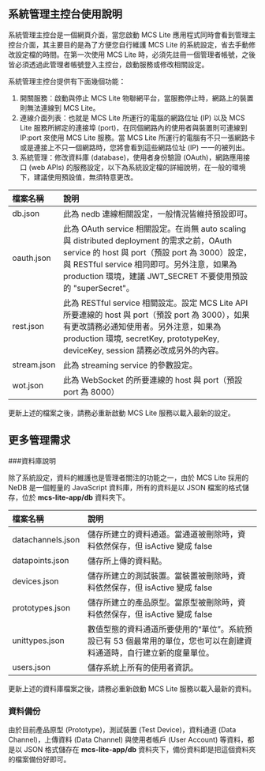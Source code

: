 ## 系統管理主控台使用說明
系統管理主控台是一個網頁介面，當您啟動 MCS Lite 應用程式同時會看到管理主控台介面，其主要目的是為了方便您自行維護 MCS Lite 的系統設定，省去手動修改設定檔的時間。在第一次使用 MCS Lite 時，必須先註冊一個管理者帳號，之後皆必須透過此管理者帳號登入主控台，啟動服務或修改相關設定。

系統管理主控台提供有下面幾個功能：

1. 開關服務：啟動與停止 MCS Lite 物聯網平台，當服務停止時，網路上的裝置則無法連線到 MCS Lite。
2. 連線介面列表：也就是 MCS Lite 所運行的電腦的網路位址 (IP) 以及 MCS Lite 服務所綁定的連接埠 (port)，在同個網路內的使用者與裝置則可連線到 IP:port 來使用 MCS Lite 服務。當 MCS Lite 所運行的電腦有不只一張網路卡或是連接上不只一個網路時，您將會看到這些網路位址 (IP) 一一的被列出。
3. 系統管理：修改資料庫 (database)，使用者身份驗證 (OAuth)，網路應用接口 (web APIs) 的服務設定，以下為系統設定檔的詳細說明，在一般的環境下，建議使用預設值，無須特意更改。

| 檔案名稱 | 說明 |
| :--- | :--- |
| db.json | 此為 nedb 連線相關設定，一般情況皆維持預設即可。 |
| oauth.json | 此為 OAuth service 相關設定。在尚無 auto scaling 與 distributed deployment 的需求之前，OAuth service 的 host 與 port（預設 port 為 3000）設定，與 RESTful service 相同即可。另外注意，如果為 production 環境，建議 JWT\_SECRET 不要使用預設的 "superSecret"。 |
| rest.json | 此為 RESTful service 相關設定。設定 MCS Lite API 所要連線的 host 與 port（預設 port 為 3000），如果有更改請務必通知使用者。另外注意，如果為 production 環境, secretKey, prototypeKey, deviceKey, session 請務必改成另外的內容。 |
| stream.json | 此為 streaming service 的參數設定。 |
| wot.json | 此為 WebSocket 的所要連線的 host 與 port（預設 port 為 8000） |

更新上述的檔案之後，請務必重新啟動 MCS Lite 服務以載入最新的設定。

## 更多管理需求
###資料庫說明

除了系統設定，資料的維護也是管理者關注的功能之一，由於 MCS Lite 採用的 NeDB 是一個輕量的 JavaScript 資料庫，所有的資料是以 JSON 檔案的格式儲存，位於 **mcs-lite-app/db** 資料夾下。

| 檔案名稱 | 說明 |
| :--- | :--- |
|datachannels.json|儲存所建立的資料通道。當通道被刪除時，資料依然保存，但 isActive 變成 false|
|datapoints.json|儲存所上傳的資料點。|
|devices.json|儲存所建立的測試裝置。當裝置被刪除時，資料依然保存，但 isActive 變成 false|
|prototypes.json|儲存所建立的產品原型。當原型被刪除時，資料依然保存，但 isActive 變成 false|
|unittypes.json|數值型態的資料通道所要使用的“單位”。系統預設已有 53 個最常用的單位，您也可以在創建資料通道時，自行建立新的度量單位。|
|users.json|儲存系統上所有的使用者資訊。|

更新上述的資料庫檔案之後，請務必重新啟動 MCS Lite 服務以載入最新的資料。

### 資料備份

由於目前產品原型 (Prototype)，測試裝置 (Test Device)，資料通道 (Data Channel)，上傳資料 (Data Channel) 與使用者帳戶 (User Account) 等資料，都是以 JSON 格式儲存在 **mcs-lite-app/db** 資料夾下，備份資料即是把這個資料夾的檔案備份好即可。
